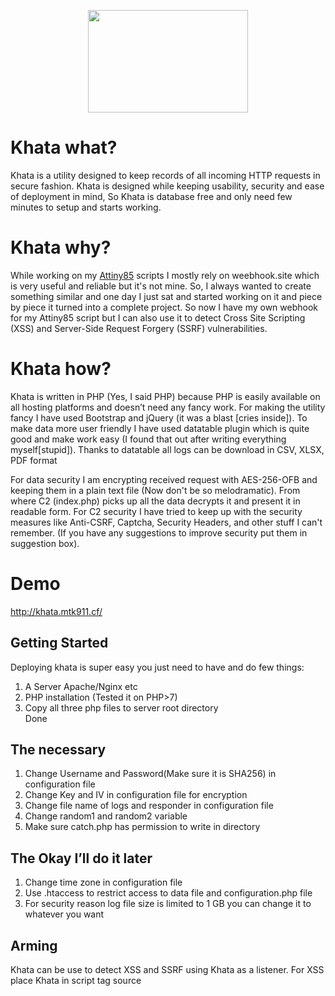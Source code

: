 <p align="center">
<img src="https://i.ibb.co/NFpgqNg/1ey.png" width="256" height="164">
</p>

# Khata what?
Khata is a utility designed to keep records of all incoming HTTP requests in secure fashion. Khata is designed while keeping usability, security and ease of deployment in mind, So Khata is database free and only need few minutes to setup and starts working.

# Khata why?
While working on my [Attiny85](https://github.com/MTK911/Attiny85) scripts I mostly rely on weebhook.site which is very useful and reliable but it's not mine. So, I always wanted to create something similar and one day I just sat and started working on it and piece by piece it turned into a complete project. So now I have my own webhook for my Attiny85 script but I can also use it to detect Cross Site Scripting (XSS) and Server-Side Request Forgery (SSRF) vulnerabilities.

# Khata how?
Khata is written in PHP (Yes, I said PHP) because PHP is easily available on all hosting platforms and doesn’t need any fancy work. For making the utility fancy I have used Bootstrap and jQuery (it was a blast [cries inside]). To make data more user friendly I have used datatable plugin which is quite good and make work easy (I found that out after writing everything myself[stupid]). Thanks to datatable all logs can be download in CSV, XLSX, PDF format <br>

For data security I am encrypting received request with AES-256-OFB and keeping them in a plain text file (Now don't be so melodramatic). From where C2 (index.php) picks up all the data decrypts it and present it in readable form. For C2 security I have tried to keep up with the security measures like Anti-CSRF, Captcha, Security Headers, and other stuff I can't remember. (If you have any suggestions to improve security put them in suggestion box).

# Demo
http://khata.mtk911.cf/

## Getting Started
Deploying khata is super easy you just need to have and do few things:
1. A Server Apache/Nginx etc
2. PHP installation (Tested it on PHP>7)
3. Copy all three php files to server root directory<br>
Done

## The necessary
1. Change Username and Password(Make sure it is SHA256) in configuration file
2. Change Key and IV in configuration file for encryption
3. Change file name of logs and responder in configuration file
4. Change random1 and random2 variable
5. Make sure catch.php has permission to write in directory 

## The Okay I’ll do it later
1. Change time zone in configuration file
2. Use .htaccess to restrict access to data file and configuration.php file
3. For security reason log file size is limited to 1 GB you can change it to whatever you want

## Arming
Khata can be use to detect XSS and SSRF using Khata as a listener. For XSS place Khata in script tag source <script src="http://abc.xyz/catch.php"> in case of XSS vulnerability you will be able to see a log entry in C2. For SSRF visit following [blog](https://portswigger.net/web-security/ssrf). Using responder function you can define your own response which turns KHATA into multi-function tool and sky is the limit.
  
## File Facts
**index.php**: C2 where you view all data<br>
**catch.php**: Request collector where you point all your requests to<br>
**configuration.php**: It is self-explanatory<br>

## Credentials
`admin/admin`

## Before login
<img src="https://i.imgur.com/RQlIzkt.gif" alt="Login" border="0">

## After login
<img src="https://i.imgur.com/ye9bys4.png" alt="Dash" border="0">

## DISCLAIMER
All the software/scripts/applications/things in this repository are provided as is, without warranty of any kind. Use of these software/scripts/applications/things is entirely at your own risk. Creator of these softwares/scripts/applications/things is not responsible for any direct or indirect damage to your own or defiantly someone else's property resulting from the use of these software/scripts/applications/things.

## License
MIT License

Copyright (c) 2020 Muhammad Talha Khan

Permission is hereby granted, free of charge, to any person obtaining a copy
of this software and associated documentation files (the "Software"), to deal
in the Software without restriction, including without limitation the rights
to use, copy, modify, merge, publish, distribute, sublicense, and/or sell
copies of the Software, and to permit persons to whom the Software is
furnished to do so, subject to the following conditions:

The above copyright notice and this permission notice shall be included in all
copies or substantial portions of the Software.

THE SOFTWARE IS PROVIDED "AS IS", WITHOUT WARRANTY OF ANY KIND, EXPRESS OR
IMPLIED, INCLUDING BUT NOT LIMITED TO THE WARRANTIES OF MERCHANTABILITY,
FITNESS FOR A PARTICULAR PURPOSE AND NONINFRINGEMENT. IN NO EVENT SHALL THE
AUTHORS OR COPYRIGHT HOLDERS BE LIABLE FOR ANY CLAIM, DAMAGES OR OTHER
LIABILITY, WHETHER IN AN ACTION OF CONTRACT, TORT OR OTHERWISE, ARISING FROM,
OUT OF OR IN CONNECTION WITH THE SOFTWARE OR THE USE OR OTHER DEALINGS IN THE
SOFTWARE.

# Changes
### Ver 2.0
 + Added responder functionality to display or execute custom payloads on catch.php response
 + Captcha turned to image for better security
